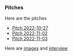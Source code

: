 ### Pitches

Here are the pitches 

- [Pitch 2022-10-27](https://github.com/MariiaGulkova/head-md-time-in-time-out/blob/main/pitches/pitch-2022-10-27.md)
- [Pitch 2022-11-02](https://github.com/MariiaGulkova/head-md-time-in-time-out/blob/main/pitches/pitch-2022-11-02.md)
- [Pitch 2022-11-03](https://github.com/MariiaGulkova/head-md-time-in-time-out/blob/main/pitches/pitch-2022-11-03.md)

Here are [images](https://github.com/MariiaGulkova/head-md-time-in-time-out/tree/main/pitches/images) and [interview](https://github.com/MariiaGulkova/head-md-time-in-time-out/blob/main/process/interview.md)